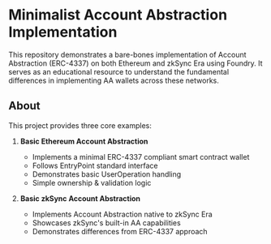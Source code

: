 # Minimalist Account Abstraction Implementation

This repository demonstrates a bare-bones implementation of Account Abstraction (ERC-4337) on both Ethereum and zkSync Era using Foundry. It serves as an educational resource to understand the fundamental differences in implementing AA wallets across these networks.

## About

This project provides three core examples:

1. **Basic Ethereum Account Abstraction**
   - Implements a minimal ERC-4337 compliant smart contract wallet
   - Follows EntryPoint standard interface
   - Demonstrates basic UserOperation handling
   - Simple ownership & validation logic

2. **Basic zkSync Account Abstraction**
   - Implements Account Abstraction native to zkSync Era
   - Showcases zkSync's built-in AA capabilities
   - Demonstrates differences from ERC-4337 approach